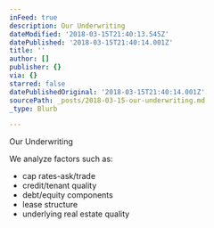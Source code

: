 ```yaml
---
inFeed: true
description: Our Underwriting
dateModified: '2018-03-15T21:40:13.545Z'
datePublished: '2018-03-15T21:40:14.001Z'
title: ''
author: []
publisher: {}
via: {}
starred: false
datePublishedOriginal: '2018-03-15T21:40:14.001Z'
sourcePath: _posts/2018-03-15-our-underwriting.md
_type: Blurb

---
```

Our Underwriting

We analyze factors such as:

* cap
rates-ask/trade 
* credit/tenant
quality 
* debt/equity
components 
* lease
structure
* underlying
real estate quality